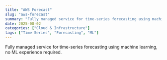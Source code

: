 ```yaml
---
title: "AWS Forecast"
slug: "aws-forecast"
summary: "Fully managed service for time-series forecasting using machine learning, no ML experience required."
date: 2025-08-02
categories: ["Cloud & Infrastructure"]
tags: ["Time Series", "Forecasting", "ML"]
---
```


Fully managed service for time-series forecasting using machine learning, no ML experience required.

